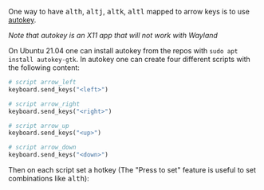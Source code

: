 [tags]: # '["linux", "keyboard", "autokey"]'
[title]: # 'Remap <alt>+hjkl to arrow keys on Linux'

One way to have <kbd>alt</kbd><kbd>h</kbd>, <kbd>alt</kbd><kbd>j</kbd>, <kbd>alt</kbd><kbd>k</kbd>, <kbd>alt</kbd><kbd>l</kbd> mapped to arrow keys is to use [autokey](https://github.com/autokey/autokey).

_Note that autokey is an X11 app that will not work with Wayland_

On Ubuntu 21.04 one can install autokey from the repos with `sudo apt install autokey-gtk`.
In autokey one can create four different scripts with the following content:

```python
# script arrow_left
keyboard.send_keys("<left>")

# script arrow_right
keyboard.send_keys("<right>")

# script arrow_up
keyboard.send_keys("<up>")

# script arrow_down
keyboard.send_keys("<down>")
```

Then on each script set a hotkey (The "Press to set" feature is useful to set combinations like <kbd>alt</kbd><kbd>h</kbd>):
